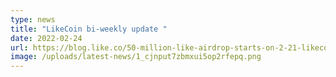 ```yaml
---
type: news
title: "LikeCoin bi-weekly update "
date: 2022-02-24
url: https://blog.like.co/50-million-like-airdrop-starts-on-2-21-likecoin-updates-8c22edab8463
image: /uploads/latest-news/1_cjnput7zbmxui5op2rfepq.png
---
```

